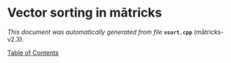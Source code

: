 
# Vector sorting in mātricks
_This document was automatically generated from file_ **`vsort.cpp`** (mātricks-v2.3).


[Table of Contents](README.md)
